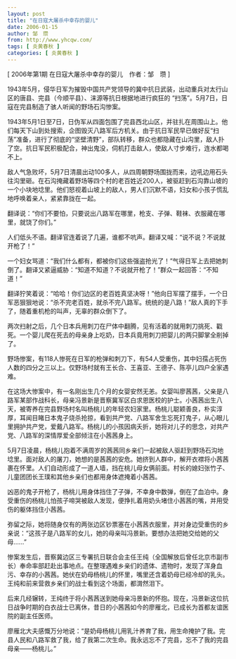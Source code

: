 ```yaml
---
layout: post
title: "在日寇大屠杀中幸存的婴儿"
date: 2006-01-15
author: 邹　瓒
from: http://www.yhcqw.com/
tags: [ 炎黄春秋 ]
categories: [ 炎黄春秋 ]
---
```



[ 2006年第1期 在日寇大屠杀中幸存的婴儿　作者：邹　瓒 ]

1943年5月，侵华日军为摧毁中国共产党领导的冀中抗日武装，出动重兵对太行山区的唐县、完县（今顺平县）、涞源等抗日根据地进行疯狂的 
“扫荡”。5月7日，日寇在完县制造了骇人听闻的野场石沟惨案。


1943年5月1日至7日，日伪军从四面包围了完县西北山区，并驻扎在周围山上。他们每天下山到处搜索，企图毁灭八路军后方机关。由于抗日军民早已做好反“扫荡”准备，进行了彻底的“坚壁清野”，部队转移，群众也都隐藏在山沟里，敌人扑了空。抗日军民积极配合，神出鬼没，伺机打击敌人，使敌人寸步难行，连水都喝不上。


敌人气急败坏，5月7日清晨出动100多人，从四周朝野场围拢而来，边吼边用石头往沟里砸。在石沟掩藏着野场等四个村的老百姓近200人，被驱赶到石沟靠山坡的一个小块地埝里。他们怒视着山坡上的敌人，男人们沉默不语，妇女和小孩子慌乱地呼唤着亲人，紧紧靠拢在一起。

翻译说：“你们不要怕，只要说出八路军在哪里，枪支、子弹、鞋袜、衣服藏在哪里，就饶了你们。”

人们低头不语。翻译官连着说了几遍，谁都不吭声。翻译又喊：“说不说？不说就开枪了！”

一个妇女骂道：“我们什么都有，都被你们这些强盗抢光了！”气得日军上去把她刺倒了。翻译又紧逼威胁：“知道不知道？不说就开枪了！”群众一起回答：“不知道！”


翻译狞笑着说：“哈哈！你们边区的老百姓真坚决呀！”他向日军摆了摆手，一个日军恶狠狠地说：“杀不完老百姓，就杀不完八路军。统统的是八路！”敌人真的下手了，随着重机枪的叫声，无辜的群众倒下了。

两次扫射之后，几个日本兵用刺刀在尸体中翻腾，见有活着的就用刺刀挑死、戳死。一个婴儿爬在死去的母亲身上吃奶，日本兵竟用刺刀把婴儿的两只脚掌全削掉了。

野场惨案，有118人惨死在日军的枪弹和刺刀下，有54人受重伤，其中妇孺占死伤人数的四分之三以上。仅野场村就有王长合、王喜亚、王德子、陈亭儿四户全家遇难。


在这场大惨案中，有一名刚出生几个月的女婴安然无恙。女婴叫廖茜茜，父亲是八路军某部作战科长，母亲冯景新是晋察冀军区白求恩医校的护士。小茜茜出生八天，被寄养在完县野场村名叫杨桃儿的年轻农妇家里。杨桃儿聪颖善良，朴实淳厚，耳闻目睹日本鬼子烧杀抢掠，看到共产党、八路军舍生忘死打鬼子，从心眼儿里拥护共产党，爱戴八路军。杨桃儿的小孩因病夭折，她将对儿子的思念，对共产党、八路军的深情厚爱全部倾注在小茜茜身上。


5月7日凌晨，杨桃儿抱着不满周岁的茜茜同乡亲们一起被敌人驱赶到野场石沟地埝里。面对敌人的屠刀，她想的是茜茜的安危。她挤到人群中，解开衣襟将小茜茜裹在怀里。人们自动形成了一道人墙，挡在桃儿母女俩前面。村长的媳妇张竹子、儿童团团长王璞和其他乡亲们也都用身体遮掩着小茜茜。


凶恶的鬼子开枪了，杨桃儿用身体挡住了子弹，不幸身中数弹，倒在了血泊中。身受重伤的杨桃儿怕孩子啼哭被敌人发现，便挣扎着用奶头堵住小茜茜的嘴，并用受伤的躯体挡住小茜茜。

弥留之际，她将随身仅有的两张边区钞票塞在小茜茜衣服里，并对身边受重伤的乡亲说：“这孩子是八路军的女儿，她的母亲叫冯景新。要想办法把她交给她的父母……”


惨案发生后，晋察冀边区三专署抗日联合会主任王纯（全国解放后曾任北京市副市长）奉命率部赶赴出事地点。在整理遇难乡亲们的遗体、遗物时，发现了浑身血污、幸存的小茜茜。她伏在奶母杨桃儿的怀里，嘴里还含着奶母已经冷却的乳头。王纯和前来营救乡亲们的战士看到这个场面，都潸然泪下。


后来几经辗转，王纯终于将小茜茜送到她母亲冯景新的怀抱。现在，冯景新这位抗日战争时期的白衣战士已离休，昔日的小茜茜如今的廖雁北，已成长为首都友谊医院的副主任医师。


廖雁北大夫感慨万分地说：“是奶母杨桃儿用乳汁养育了我，用生命掩护了我。完县人民和八路军救了我，给了我第二次生命。我永远忘不了完县，忘不了我的完县母亲——杨桃儿。”


